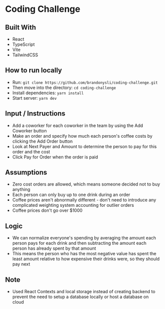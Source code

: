 # Coding Challenge

## Built With

-   React
-   TypeScript
-   Vite
-   TailwindCSS

## How to run locally

-   Run: `git clone https://github.com/brandonysli/coding-challenge.git`
-   Then move into the directory: `cd coding-challenge`
-   Install dependencies: `yarn install`
-   Start server: `yarn dev`

## Input / Instructions

-   Add a coworker for each coworker in the team by using the Add Coworker button
-   Make an order and specify how much each person's coffee costs by clicking the Add Order button
-   Look at Next Payer and Amount to determine the person to pay for this order and the cost
-   Click Pay for Order when the order is paid

## Assumptions

-   Zero cost orders are allowed, which means someone decided not to buy anything
-   Each person can only buy up to one drink during an order
-   Coffee prices aren't abnormally different - don't need to introduce any complicated weighting system accounting for outlier orders
-   Coffee prices don't go over $1000

## Logic

-   We can normalize everyone's spending by averaging the amount each person pays for each drink and then subtracting the amount each person has already spent by that amount
-   This means the person who has the most negative value has spent the least amount relative to how expensive their drinks were, so they should pay next

## Note

-   Used React Contexts and local storage instead of creating backend to prevent the need to setup a database locally or host a database on cloud
